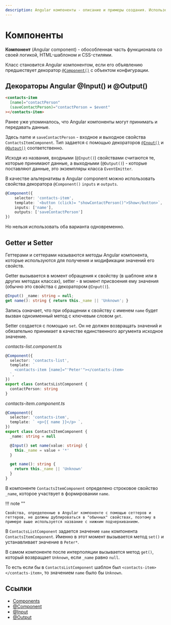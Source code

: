 ```yaml
---
description: Angular компоненты - описание и примеры создания. Использование декороаторов @Input() и @Output(), геттеры и сеттеры Angular компонента.
---
```


# Компоненты

**Компонент** (Angular component) - обособленная часть функционала со своей логикой, HTML-шаблоном и CSS-стилями.

Класс становится Angular компонентом, если его объявлению предшествует декоратор [`@Component()`](https://angular.io/api/core/Component) с объектом конфигурации.

## Декораторы Angular @Input() и @Output()

```html
<contacts-item
  [name]="contactPerson"
  (saveContactPerson)="contactPerson = $event"
></contacts-item>
```

Ранее уже упоминалось, что Angular компоненты могут принимать и передавать данные.

Здесь name и `saveContactPerson` - входное и выходное свойства `ContactsItemComponent`. Тип задается с помощью декораторов [`@Input()`](https://angular.io/api/core/Input) и [`@Output()`](https://angular.io/api/core/Output) соответственно.

Исходя из названия, входными (`@Input()`) свойствами считаются те, которые принимают данные, а выходными (`@Output()`) - которые поставляют данные, это экземпляры класса `EventEmitter`.

В качестве альтернативы в Angular component можно использовать свойства декоратора `@Component()` `inputs` и `outputs`.

```ts
@Component({
	selector: 'contacts-item',
	template: `<button (click)= "showContactPerson()">Show</button>`,
	inputs: ['name'],
	outputs: ['saveContactPerson']
})
```

Но нельзя использовать оба варианта одновременно.

## Getter и Setter

Геттерами и сеттерами называются методы Angular компонента, которые используются для получения и модификации значений его свойств.

Getter вызывается в момент обращения к свойству (в шаблоне или в других методах классах), setter - в момент присвоения ему значения (обычно это свойства с декоратором `@Input()`).

```ts
@Input() _name: string = null;
get name(): string { return this._name || 'Unknown'; }
```

Запись означает, что при обращении к свойству с именем `name` будет вызван одноименный метод с ключевым словом `get`.

Setter создается с помощью `set`. Он не должен возвращать значений и обязательно принимает в качестве единственного аргумента исходное значение.

_contacts-list.component.ts_

```ts
@Component({
  selector: 'contacts-list',
  template: `
    <contacts-item [name]="'Peter'"></contacts-item>
  `,
})
export class ContactsListComponent {
  contactPerson: string
}
```

_contacts-item.component.ts_

```ts
@Component({
  selector: 'contacts-item',
  template: ` <p>{{ name }}</p> `,
})
export class ContactsItemComponent {
  _name: string = null

  @Input() set name(value: string) {
    this._name = value + '*'
  }

  get name(): string {
    return this._name || 'Unknown'
  }
}
```

В компоненте `ContactsItemComponent` определено строковое свойство `_name`, которое участвует в формировании `name`.

!!! note ""

    Свойства, определенные в Angular компоненте с помощью сеттеров и геттеров, не должны дублироваться в "обычных" свойствах, поэтому в примере выше используется название с нижним подчеркиванием.

В `ContactsListComponent` задается значение `name` компонента `ContactsItemComponent`. Именно в этот момент вызывается метод `set()` и устанавливает значение в `Peter*`.

В самом компоненте после интерполяции вызывается метод `get()`, который возвращает `Unknown`, если `_name` равно `null`.

То есть если бы в `ContactsListComponent` шаблон был `<contacts-item></contacts-item>`, то значением `name` было бы `Unknown`.

## Ссылки

- [Components](https://angular.io/guide/displaying-data)
- [@Component](https://angular.io/api/core/Component)
- [@Input](https://angular.io/api/core/Input)
- [@Output](https://angular.io/api/core/Output)
